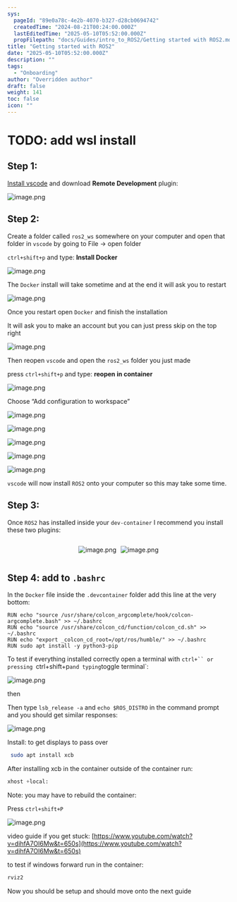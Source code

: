 ```yaml
---
sys:
  pageId: "89e0a78c-4e2b-4070-b327-d28cb0694742"
  createdTime: "2024-08-21T00:24:00.000Z"
  lastEditedTime: "2025-05-10T05:52:00.000Z"
  propFilepath: "docs/Guides/intro_to_ROS2/Getting started with ROS2.md"
title: "Getting started with ROS2"
date: "2025-05-10T05:52:00.000Z"
description: ""
tags:
  - "Onboarding"
author: "Overridden author"
draft: false
weight: 141
toc: false
icon: ""
---
```


# TODO: add wsl install

## Step 1:

[Install vscode](https://code.visualstudio.com/download) and download **Remote Development** plugin:

![image.png](https://prod-files-secure.s3.us-west-2.amazonaws.com/d518164a-d88e-44d1-a4ee-3adb3bd8bce0/efb52993-1881-4a40-b95e-6f020334f022/image.png?X-Amz-Algorithm=AWS4-HMAC-SHA256&X-Amz-Content-Sha256=UNSIGNED-PAYLOAD&X-Amz-Credential=ASIAZI2LB4666RUC2W2K%2F20250708%2Fus-west-2%2Fs3%2Faws4_request&X-Amz-Date=20250708T061403Z&X-Amz-Expires=3600&X-Amz-Security-Token=IQoJb3JpZ2luX2VjEHsaCXVzLXdlc3QtMiJIMEYCIQC7Q9evgyWOfZ0GI9tjX5XfrR21SgkudjfuClyW3UnPMQIhAPb5a45WxMmOga9k3UVV56iFOG7V3biGejY%2B%2BAq0fp8tKogECIT%2F%2F%2F%2F%2F%2F%2F%2F%2F%2FwEQABoMNjM3NDIzMTgzODA1IgxM7OhC0DfpEPCYsIQq3APqJUswti5Ep0vgjnDNbzgQISHXq3aYHR8YMKjCn8e0eCc%2B7a%2BPFY%2BxdK4m11QLoGneO3GbfDFdqhJiU036lRa8fsA4m9P1C7hYwp0WE1IRbmjWX2JCFVOBD2CMLAZo4jY4AdHWgXmPk2welIcg%2BBPrT%2Bz6fGpziiTtixU%2BeI998VDN1oXt5ruAxLsCILDJEeLmTEF4X4u7GmPBcHuGxrqTwvX0UEO9TZWth6QnZoOG6MLF0bkiS8n4UkdJk1HloYiNiRGSLHTSCgxsT1Fusft1HfzLkehZ%2BLVCyYIPIJMGAFnquOUK1yKRYQS1pyYGpJZI5CWrYSmlUr4AuGPVBWG7gFJ8ViJ0e5xTEAkNfX6OtX9x87ncJkV9odIiNp%2B1BXFcTBBepN0TfzggMOG0QxksxsPyfZsdIyvb5nHppDcBsxG%2Ffjfv4lZO4XJ1vPMHIYyu%2FKrLCMbLRdgE1I1XL6yt6X8Pzay1D9DjNrBy0S4z2yjG8kcwt8alc9QFEIzIFS3Tn%2ByETGblFuTuWTW0DJGaJeitPQJJqlaI1BE%2FrEWueXWKATxGT24Oql%2B7rOkxwRlsKNAAuX4umZidOQ694azpg0%2BFWjWjRwKyqWwSdLODh%2BcsYiyFs9JwLUoINzDXhLLDBjqkARPznlhuVyFy164xdr3R2HNAVhlCF9z0qCXAIJ5Q1SleOxnl7LycWMhwPFpBL%2F5JyX2YKtyaNISuAeDMNo7peb%2BZnKHyKyn8%2BQNFfTLA04JhIG8cyhCBhdSGz4zMvQjzIGpdNoM9ZFXLWqvRcfWTSnqiRya%2FValmd6zWiCsHNeiRa2SgeFthDtMov2%2FFC%2FPpcgrerEjMCTBhwsF8ClEL1OdgEAFR&X-Amz-Signature=aaf80317f5894160486336cab3a7350c845455fe32643d11a22307fdde82d7f9&X-Amz-SignedHeaders=host&x-amz-checksum-mode=ENABLED&x-id=GetObject)

## Step 2:

Create a folder called `ros2_ws` somewhere on your computer and open that folder in `vscode` by going to File → open folder 

`ctrl+shift+p` and type: **Install Docker**

![image.png](https://prod-files-secure.s3.us-west-2.amazonaws.com/d518164a-d88e-44d1-a4ee-3adb3bd8bce0/2269dc0e-1cd5-47ff-bceb-c04ad9b2eab0/image.png?X-Amz-Algorithm=AWS4-HMAC-SHA256&X-Amz-Content-Sha256=UNSIGNED-PAYLOAD&X-Amz-Credential=ASIAZI2LB4666RUC2W2K%2F20250708%2Fus-west-2%2Fs3%2Faws4_request&X-Amz-Date=20250708T061403Z&X-Amz-Expires=3600&X-Amz-Security-Token=IQoJb3JpZ2luX2VjEHsaCXVzLXdlc3QtMiJIMEYCIQC7Q9evgyWOfZ0GI9tjX5XfrR21SgkudjfuClyW3UnPMQIhAPb5a45WxMmOga9k3UVV56iFOG7V3biGejY%2B%2BAq0fp8tKogECIT%2F%2F%2F%2F%2F%2F%2F%2F%2F%2FwEQABoMNjM3NDIzMTgzODA1IgxM7OhC0DfpEPCYsIQq3APqJUswti5Ep0vgjnDNbzgQISHXq3aYHR8YMKjCn8e0eCc%2B7a%2BPFY%2BxdK4m11QLoGneO3GbfDFdqhJiU036lRa8fsA4m9P1C7hYwp0WE1IRbmjWX2JCFVOBD2CMLAZo4jY4AdHWgXmPk2welIcg%2BBPrT%2Bz6fGpziiTtixU%2BeI998VDN1oXt5ruAxLsCILDJEeLmTEF4X4u7GmPBcHuGxrqTwvX0UEO9TZWth6QnZoOG6MLF0bkiS8n4UkdJk1HloYiNiRGSLHTSCgxsT1Fusft1HfzLkehZ%2BLVCyYIPIJMGAFnquOUK1yKRYQS1pyYGpJZI5CWrYSmlUr4AuGPVBWG7gFJ8ViJ0e5xTEAkNfX6OtX9x87ncJkV9odIiNp%2B1BXFcTBBepN0TfzggMOG0QxksxsPyfZsdIyvb5nHppDcBsxG%2Ffjfv4lZO4XJ1vPMHIYyu%2FKrLCMbLRdgE1I1XL6yt6X8Pzay1D9DjNrBy0S4z2yjG8kcwt8alc9QFEIzIFS3Tn%2ByETGblFuTuWTW0DJGaJeitPQJJqlaI1BE%2FrEWueXWKATxGT24Oql%2B7rOkxwRlsKNAAuX4umZidOQ694azpg0%2BFWjWjRwKyqWwSdLODh%2BcsYiyFs9JwLUoINzDXhLLDBjqkARPznlhuVyFy164xdr3R2HNAVhlCF9z0qCXAIJ5Q1SleOxnl7LycWMhwPFpBL%2F5JyX2YKtyaNISuAeDMNo7peb%2BZnKHyKyn8%2BQNFfTLA04JhIG8cyhCBhdSGz4zMvQjzIGpdNoM9ZFXLWqvRcfWTSnqiRya%2FValmd6zWiCsHNeiRa2SgeFthDtMov2%2FFC%2FPpcgrerEjMCTBhwsF8ClEL1OdgEAFR&X-Amz-Signature=50cb93d1aeedfabaddecd658fd18cc2600684e8a2c5d30a7cf314a0836f211e8&X-Amz-SignedHeaders=host&x-amz-checksum-mode=ENABLED&x-id=GetObject)

The `Docker` install will take sometime and at the end it will ask you to restart

![image.png](https://prod-files-secure.s3.us-west-2.amazonaws.com/d518164a-d88e-44d1-a4ee-3adb3bd8bce0/ed233f78-be33-4b1f-b89c-9c346c0e961e/image.png?X-Amz-Algorithm=AWS4-HMAC-SHA256&X-Amz-Content-Sha256=UNSIGNED-PAYLOAD&X-Amz-Credential=ASIAZI2LB4666RUC2W2K%2F20250708%2Fus-west-2%2Fs3%2Faws4_request&X-Amz-Date=20250708T061403Z&X-Amz-Expires=3600&X-Amz-Security-Token=IQoJb3JpZ2luX2VjEHsaCXVzLXdlc3QtMiJIMEYCIQC7Q9evgyWOfZ0GI9tjX5XfrR21SgkudjfuClyW3UnPMQIhAPb5a45WxMmOga9k3UVV56iFOG7V3biGejY%2B%2BAq0fp8tKogECIT%2F%2F%2F%2F%2F%2F%2F%2F%2F%2FwEQABoMNjM3NDIzMTgzODA1IgxM7OhC0DfpEPCYsIQq3APqJUswti5Ep0vgjnDNbzgQISHXq3aYHR8YMKjCn8e0eCc%2B7a%2BPFY%2BxdK4m11QLoGneO3GbfDFdqhJiU036lRa8fsA4m9P1C7hYwp0WE1IRbmjWX2JCFVOBD2CMLAZo4jY4AdHWgXmPk2welIcg%2BBPrT%2Bz6fGpziiTtixU%2BeI998VDN1oXt5ruAxLsCILDJEeLmTEF4X4u7GmPBcHuGxrqTwvX0UEO9TZWth6QnZoOG6MLF0bkiS8n4UkdJk1HloYiNiRGSLHTSCgxsT1Fusft1HfzLkehZ%2BLVCyYIPIJMGAFnquOUK1yKRYQS1pyYGpJZI5CWrYSmlUr4AuGPVBWG7gFJ8ViJ0e5xTEAkNfX6OtX9x87ncJkV9odIiNp%2B1BXFcTBBepN0TfzggMOG0QxksxsPyfZsdIyvb5nHppDcBsxG%2Ffjfv4lZO4XJ1vPMHIYyu%2FKrLCMbLRdgE1I1XL6yt6X8Pzay1D9DjNrBy0S4z2yjG8kcwt8alc9QFEIzIFS3Tn%2ByETGblFuTuWTW0DJGaJeitPQJJqlaI1BE%2FrEWueXWKATxGT24Oql%2B7rOkxwRlsKNAAuX4umZidOQ694azpg0%2BFWjWjRwKyqWwSdLODh%2BcsYiyFs9JwLUoINzDXhLLDBjqkARPznlhuVyFy164xdr3R2HNAVhlCF9z0qCXAIJ5Q1SleOxnl7LycWMhwPFpBL%2F5JyX2YKtyaNISuAeDMNo7peb%2BZnKHyKyn8%2BQNFfTLA04JhIG8cyhCBhdSGz4zMvQjzIGpdNoM9ZFXLWqvRcfWTSnqiRya%2FValmd6zWiCsHNeiRa2SgeFthDtMov2%2FFC%2FPpcgrerEjMCTBhwsF8ClEL1OdgEAFR&X-Amz-Signature=bbbb10b024367942f0e3c8aa07d95892766221150e6e86eefb430ded6cd70a42&X-Amz-SignedHeaders=host&x-amz-checksum-mode=ENABLED&x-id=GetObject)

Once you restart open `Docker` and finish the installation

It will ask you to make an account but you can just press skip on the top right

![image.png](https://prod-files-secure.s3.us-west-2.amazonaws.com/d518164a-d88e-44d1-a4ee-3adb3bd8bce0/21010ad9-1659-4fd9-9f59-9932a09b2a3d/image.png?X-Amz-Algorithm=AWS4-HMAC-SHA256&X-Amz-Content-Sha256=UNSIGNED-PAYLOAD&X-Amz-Credential=ASIAZI2LB4666RUC2W2K%2F20250708%2Fus-west-2%2Fs3%2Faws4_request&X-Amz-Date=20250708T061403Z&X-Amz-Expires=3600&X-Amz-Security-Token=IQoJb3JpZ2luX2VjEHsaCXVzLXdlc3QtMiJIMEYCIQC7Q9evgyWOfZ0GI9tjX5XfrR21SgkudjfuClyW3UnPMQIhAPb5a45WxMmOga9k3UVV56iFOG7V3biGejY%2B%2BAq0fp8tKogECIT%2F%2F%2F%2F%2F%2F%2F%2F%2F%2FwEQABoMNjM3NDIzMTgzODA1IgxM7OhC0DfpEPCYsIQq3APqJUswti5Ep0vgjnDNbzgQISHXq3aYHR8YMKjCn8e0eCc%2B7a%2BPFY%2BxdK4m11QLoGneO3GbfDFdqhJiU036lRa8fsA4m9P1C7hYwp0WE1IRbmjWX2JCFVOBD2CMLAZo4jY4AdHWgXmPk2welIcg%2BBPrT%2Bz6fGpziiTtixU%2BeI998VDN1oXt5ruAxLsCILDJEeLmTEF4X4u7GmPBcHuGxrqTwvX0UEO9TZWth6QnZoOG6MLF0bkiS8n4UkdJk1HloYiNiRGSLHTSCgxsT1Fusft1HfzLkehZ%2BLVCyYIPIJMGAFnquOUK1yKRYQS1pyYGpJZI5CWrYSmlUr4AuGPVBWG7gFJ8ViJ0e5xTEAkNfX6OtX9x87ncJkV9odIiNp%2B1BXFcTBBepN0TfzggMOG0QxksxsPyfZsdIyvb5nHppDcBsxG%2Ffjfv4lZO4XJ1vPMHIYyu%2FKrLCMbLRdgE1I1XL6yt6X8Pzay1D9DjNrBy0S4z2yjG8kcwt8alc9QFEIzIFS3Tn%2ByETGblFuTuWTW0DJGaJeitPQJJqlaI1BE%2FrEWueXWKATxGT24Oql%2B7rOkxwRlsKNAAuX4umZidOQ694azpg0%2BFWjWjRwKyqWwSdLODh%2BcsYiyFs9JwLUoINzDXhLLDBjqkARPznlhuVyFy164xdr3R2HNAVhlCF9z0qCXAIJ5Q1SleOxnl7LycWMhwPFpBL%2F5JyX2YKtyaNISuAeDMNo7peb%2BZnKHyKyn8%2BQNFfTLA04JhIG8cyhCBhdSGz4zMvQjzIGpdNoM9ZFXLWqvRcfWTSnqiRya%2FValmd6zWiCsHNeiRa2SgeFthDtMov2%2FFC%2FPpcgrerEjMCTBhwsF8ClEL1OdgEAFR&X-Amz-Signature=19ee1480636cb2952edc492c443ea8dac434a805532ebdc0a5623856a488af12&X-Amz-SignedHeaders=host&x-amz-checksum-mode=ENABLED&x-id=GetObject)

Then reopen `vscode` and open the `ros2_ws` folder you just made

press `ctrl+shift+p` and type: **reopen in container**

![image.png](https://prod-files-secure.s3.us-west-2.amazonaws.com/d518164a-d88e-44d1-a4ee-3adb3bd8bce0/4e93b8c2-41ad-488c-8095-c74205196118/image.png?X-Amz-Algorithm=AWS4-HMAC-SHA256&X-Amz-Content-Sha256=UNSIGNED-PAYLOAD&X-Amz-Credential=ASIAZI2LB4666RUC2W2K%2F20250708%2Fus-west-2%2Fs3%2Faws4_request&X-Amz-Date=20250708T061403Z&X-Amz-Expires=3600&X-Amz-Security-Token=IQoJb3JpZ2luX2VjEHsaCXVzLXdlc3QtMiJIMEYCIQC7Q9evgyWOfZ0GI9tjX5XfrR21SgkudjfuClyW3UnPMQIhAPb5a45WxMmOga9k3UVV56iFOG7V3biGejY%2B%2BAq0fp8tKogECIT%2F%2F%2F%2F%2F%2F%2F%2F%2F%2FwEQABoMNjM3NDIzMTgzODA1IgxM7OhC0DfpEPCYsIQq3APqJUswti5Ep0vgjnDNbzgQISHXq3aYHR8YMKjCn8e0eCc%2B7a%2BPFY%2BxdK4m11QLoGneO3GbfDFdqhJiU036lRa8fsA4m9P1C7hYwp0WE1IRbmjWX2JCFVOBD2CMLAZo4jY4AdHWgXmPk2welIcg%2BBPrT%2Bz6fGpziiTtixU%2BeI998VDN1oXt5ruAxLsCILDJEeLmTEF4X4u7GmPBcHuGxrqTwvX0UEO9TZWth6QnZoOG6MLF0bkiS8n4UkdJk1HloYiNiRGSLHTSCgxsT1Fusft1HfzLkehZ%2BLVCyYIPIJMGAFnquOUK1yKRYQS1pyYGpJZI5CWrYSmlUr4AuGPVBWG7gFJ8ViJ0e5xTEAkNfX6OtX9x87ncJkV9odIiNp%2B1BXFcTBBepN0TfzggMOG0QxksxsPyfZsdIyvb5nHppDcBsxG%2Ffjfv4lZO4XJ1vPMHIYyu%2FKrLCMbLRdgE1I1XL6yt6X8Pzay1D9DjNrBy0S4z2yjG8kcwt8alc9QFEIzIFS3Tn%2ByETGblFuTuWTW0DJGaJeitPQJJqlaI1BE%2FrEWueXWKATxGT24Oql%2B7rOkxwRlsKNAAuX4umZidOQ694azpg0%2BFWjWjRwKyqWwSdLODh%2BcsYiyFs9JwLUoINzDXhLLDBjqkARPznlhuVyFy164xdr3R2HNAVhlCF9z0qCXAIJ5Q1SleOxnl7LycWMhwPFpBL%2F5JyX2YKtyaNISuAeDMNo7peb%2BZnKHyKyn8%2BQNFfTLA04JhIG8cyhCBhdSGz4zMvQjzIGpdNoM9ZFXLWqvRcfWTSnqiRya%2FValmd6zWiCsHNeiRa2SgeFthDtMov2%2FFC%2FPpcgrerEjMCTBhwsF8ClEL1OdgEAFR&X-Amz-Signature=6e54df1384daf90e34de1723c2681db37baf1bc119ef3115ae2ab24351bb63f7&X-Amz-SignedHeaders=host&x-amz-checksum-mode=ENABLED&x-id=GetObject)

Choose “Add configuration to workspace”

![image.png](https://prod-files-secure.s3.us-west-2.amazonaws.com/d518164a-d88e-44d1-a4ee-3adb3bd8bce0/9560b282-5060-4989-ba37-97e7b2c22476/image.png?X-Amz-Algorithm=AWS4-HMAC-SHA256&X-Amz-Content-Sha256=UNSIGNED-PAYLOAD&X-Amz-Credential=ASIAZI2LB4666RUC2W2K%2F20250708%2Fus-west-2%2Fs3%2Faws4_request&X-Amz-Date=20250708T061403Z&X-Amz-Expires=3600&X-Amz-Security-Token=IQoJb3JpZ2luX2VjEHsaCXVzLXdlc3QtMiJIMEYCIQC7Q9evgyWOfZ0GI9tjX5XfrR21SgkudjfuClyW3UnPMQIhAPb5a45WxMmOga9k3UVV56iFOG7V3biGejY%2B%2BAq0fp8tKogECIT%2F%2F%2F%2F%2F%2F%2F%2F%2F%2FwEQABoMNjM3NDIzMTgzODA1IgxM7OhC0DfpEPCYsIQq3APqJUswti5Ep0vgjnDNbzgQISHXq3aYHR8YMKjCn8e0eCc%2B7a%2BPFY%2BxdK4m11QLoGneO3GbfDFdqhJiU036lRa8fsA4m9P1C7hYwp0WE1IRbmjWX2JCFVOBD2CMLAZo4jY4AdHWgXmPk2welIcg%2BBPrT%2Bz6fGpziiTtixU%2BeI998VDN1oXt5ruAxLsCILDJEeLmTEF4X4u7GmPBcHuGxrqTwvX0UEO9TZWth6QnZoOG6MLF0bkiS8n4UkdJk1HloYiNiRGSLHTSCgxsT1Fusft1HfzLkehZ%2BLVCyYIPIJMGAFnquOUK1yKRYQS1pyYGpJZI5CWrYSmlUr4AuGPVBWG7gFJ8ViJ0e5xTEAkNfX6OtX9x87ncJkV9odIiNp%2B1BXFcTBBepN0TfzggMOG0QxksxsPyfZsdIyvb5nHppDcBsxG%2Ffjfv4lZO4XJ1vPMHIYyu%2FKrLCMbLRdgE1I1XL6yt6X8Pzay1D9DjNrBy0S4z2yjG8kcwt8alc9QFEIzIFS3Tn%2ByETGblFuTuWTW0DJGaJeitPQJJqlaI1BE%2FrEWueXWKATxGT24Oql%2B7rOkxwRlsKNAAuX4umZidOQ694azpg0%2BFWjWjRwKyqWwSdLODh%2BcsYiyFs9JwLUoINzDXhLLDBjqkARPznlhuVyFy164xdr3R2HNAVhlCF9z0qCXAIJ5Q1SleOxnl7LycWMhwPFpBL%2F5JyX2YKtyaNISuAeDMNo7peb%2BZnKHyKyn8%2BQNFfTLA04JhIG8cyhCBhdSGz4zMvQjzIGpdNoM9ZFXLWqvRcfWTSnqiRya%2FValmd6zWiCsHNeiRa2SgeFthDtMov2%2FFC%2FPpcgrerEjMCTBhwsF8ClEL1OdgEAFR&X-Amz-Signature=8dab0379e5ff04147d5b444caf66d87896c21427dc461dc9f891257162e3238f&X-Amz-SignedHeaders=host&x-amz-checksum-mode=ENABLED&x-id=GetObject)

![image.png](https://prod-files-secure.s3.us-west-2.amazonaws.com/d518164a-d88e-44d1-a4ee-3adb3bd8bce0/2ee63f81-886b-48e8-a553-dc6e5eac99e4/image.png?X-Amz-Algorithm=AWS4-HMAC-SHA256&X-Amz-Content-Sha256=UNSIGNED-PAYLOAD&X-Amz-Credential=ASIAZI2LB4666RUC2W2K%2F20250708%2Fus-west-2%2Fs3%2Faws4_request&X-Amz-Date=20250708T061403Z&X-Amz-Expires=3600&X-Amz-Security-Token=IQoJb3JpZ2luX2VjEHsaCXVzLXdlc3QtMiJIMEYCIQC7Q9evgyWOfZ0GI9tjX5XfrR21SgkudjfuClyW3UnPMQIhAPb5a45WxMmOga9k3UVV56iFOG7V3biGejY%2B%2BAq0fp8tKogECIT%2F%2F%2F%2F%2F%2F%2F%2F%2F%2FwEQABoMNjM3NDIzMTgzODA1IgxM7OhC0DfpEPCYsIQq3APqJUswti5Ep0vgjnDNbzgQISHXq3aYHR8YMKjCn8e0eCc%2B7a%2BPFY%2BxdK4m11QLoGneO3GbfDFdqhJiU036lRa8fsA4m9P1C7hYwp0WE1IRbmjWX2JCFVOBD2CMLAZo4jY4AdHWgXmPk2welIcg%2BBPrT%2Bz6fGpziiTtixU%2BeI998VDN1oXt5ruAxLsCILDJEeLmTEF4X4u7GmPBcHuGxrqTwvX0UEO9TZWth6QnZoOG6MLF0bkiS8n4UkdJk1HloYiNiRGSLHTSCgxsT1Fusft1HfzLkehZ%2BLVCyYIPIJMGAFnquOUK1yKRYQS1pyYGpJZI5CWrYSmlUr4AuGPVBWG7gFJ8ViJ0e5xTEAkNfX6OtX9x87ncJkV9odIiNp%2B1BXFcTBBepN0TfzggMOG0QxksxsPyfZsdIyvb5nHppDcBsxG%2Ffjfv4lZO4XJ1vPMHIYyu%2FKrLCMbLRdgE1I1XL6yt6X8Pzay1D9DjNrBy0S4z2yjG8kcwt8alc9QFEIzIFS3Tn%2ByETGblFuTuWTW0DJGaJeitPQJJqlaI1BE%2FrEWueXWKATxGT24Oql%2B7rOkxwRlsKNAAuX4umZidOQ694azpg0%2BFWjWjRwKyqWwSdLODh%2BcsYiyFs9JwLUoINzDXhLLDBjqkARPznlhuVyFy164xdr3R2HNAVhlCF9z0qCXAIJ5Q1SleOxnl7LycWMhwPFpBL%2F5JyX2YKtyaNISuAeDMNo7peb%2BZnKHyKyn8%2BQNFfTLA04JhIG8cyhCBhdSGz4zMvQjzIGpdNoM9ZFXLWqvRcfWTSnqiRya%2FValmd6zWiCsHNeiRa2SgeFthDtMov2%2FFC%2FPpcgrerEjMCTBhwsF8ClEL1OdgEAFR&X-Amz-Signature=6ef978235fdddc5404192358156c74299729d89013ad3f267f83d75db9eb64b4&X-Amz-SignedHeaders=host&x-amz-checksum-mode=ENABLED&x-id=GetObject)

![image.png](https://prod-files-secure.s3.us-west-2.amazonaws.com/d518164a-d88e-44d1-a4ee-3adb3bd8bce0/ae1580b2-b048-407e-aed9-b584224a7a04/image.png?X-Amz-Algorithm=AWS4-HMAC-SHA256&X-Amz-Content-Sha256=UNSIGNED-PAYLOAD&X-Amz-Credential=ASIAZI2LB4666RUC2W2K%2F20250708%2Fus-west-2%2Fs3%2Faws4_request&X-Amz-Date=20250708T061403Z&X-Amz-Expires=3600&X-Amz-Security-Token=IQoJb3JpZ2luX2VjEHsaCXVzLXdlc3QtMiJIMEYCIQC7Q9evgyWOfZ0GI9tjX5XfrR21SgkudjfuClyW3UnPMQIhAPb5a45WxMmOga9k3UVV56iFOG7V3biGejY%2B%2BAq0fp8tKogECIT%2F%2F%2F%2F%2F%2F%2F%2F%2F%2FwEQABoMNjM3NDIzMTgzODA1IgxM7OhC0DfpEPCYsIQq3APqJUswti5Ep0vgjnDNbzgQISHXq3aYHR8YMKjCn8e0eCc%2B7a%2BPFY%2BxdK4m11QLoGneO3GbfDFdqhJiU036lRa8fsA4m9P1C7hYwp0WE1IRbmjWX2JCFVOBD2CMLAZo4jY4AdHWgXmPk2welIcg%2BBPrT%2Bz6fGpziiTtixU%2BeI998VDN1oXt5ruAxLsCILDJEeLmTEF4X4u7GmPBcHuGxrqTwvX0UEO9TZWth6QnZoOG6MLF0bkiS8n4UkdJk1HloYiNiRGSLHTSCgxsT1Fusft1HfzLkehZ%2BLVCyYIPIJMGAFnquOUK1yKRYQS1pyYGpJZI5CWrYSmlUr4AuGPVBWG7gFJ8ViJ0e5xTEAkNfX6OtX9x87ncJkV9odIiNp%2B1BXFcTBBepN0TfzggMOG0QxksxsPyfZsdIyvb5nHppDcBsxG%2Ffjfv4lZO4XJ1vPMHIYyu%2FKrLCMbLRdgE1I1XL6yt6X8Pzay1D9DjNrBy0S4z2yjG8kcwt8alc9QFEIzIFS3Tn%2ByETGblFuTuWTW0DJGaJeitPQJJqlaI1BE%2FrEWueXWKATxGT24Oql%2B7rOkxwRlsKNAAuX4umZidOQ694azpg0%2BFWjWjRwKyqWwSdLODh%2BcsYiyFs9JwLUoINzDXhLLDBjqkARPznlhuVyFy164xdr3R2HNAVhlCF9z0qCXAIJ5Q1SleOxnl7LycWMhwPFpBL%2F5JyX2YKtyaNISuAeDMNo7peb%2BZnKHyKyn8%2BQNFfTLA04JhIG8cyhCBhdSGz4zMvQjzIGpdNoM9ZFXLWqvRcfWTSnqiRya%2FValmd6zWiCsHNeiRa2SgeFthDtMov2%2FFC%2FPpcgrerEjMCTBhwsF8ClEL1OdgEAFR&X-Amz-Signature=3988f153cbc34b988b1b5ed1828d025f95a591c865287a7e7f0de346006e8c4d&X-Amz-SignedHeaders=host&x-amz-checksum-mode=ENABLED&x-id=GetObject)

![image.png](https://prod-files-secure.s3.us-west-2.amazonaws.com/d518164a-d88e-44d1-a4ee-3adb3bd8bce0/53255b28-f75e-430f-b9e3-c0ac8577e42b/image.png?X-Amz-Algorithm=AWS4-HMAC-SHA256&X-Amz-Content-Sha256=UNSIGNED-PAYLOAD&X-Amz-Credential=ASIAZI2LB4666RUC2W2K%2F20250708%2Fus-west-2%2Fs3%2Faws4_request&X-Amz-Date=20250708T061403Z&X-Amz-Expires=3600&X-Amz-Security-Token=IQoJb3JpZ2luX2VjEHsaCXVzLXdlc3QtMiJIMEYCIQC7Q9evgyWOfZ0GI9tjX5XfrR21SgkudjfuClyW3UnPMQIhAPb5a45WxMmOga9k3UVV56iFOG7V3biGejY%2B%2BAq0fp8tKogECIT%2F%2F%2F%2F%2F%2F%2F%2F%2F%2FwEQABoMNjM3NDIzMTgzODA1IgxM7OhC0DfpEPCYsIQq3APqJUswti5Ep0vgjnDNbzgQISHXq3aYHR8YMKjCn8e0eCc%2B7a%2BPFY%2BxdK4m11QLoGneO3GbfDFdqhJiU036lRa8fsA4m9P1C7hYwp0WE1IRbmjWX2JCFVOBD2CMLAZo4jY4AdHWgXmPk2welIcg%2BBPrT%2Bz6fGpziiTtixU%2BeI998VDN1oXt5ruAxLsCILDJEeLmTEF4X4u7GmPBcHuGxrqTwvX0UEO9TZWth6QnZoOG6MLF0bkiS8n4UkdJk1HloYiNiRGSLHTSCgxsT1Fusft1HfzLkehZ%2BLVCyYIPIJMGAFnquOUK1yKRYQS1pyYGpJZI5CWrYSmlUr4AuGPVBWG7gFJ8ViJ0e5xTEAkNfX6OtX9x87ncJkV9odIiNp%2B1BXFcTBBepN0TfzggMOG0QxksxsPyfZsdIyvb5nHppDcBsxG%2Ffjfv4lZO4XJ1vPMHIYyu%2FKrLCMbLRdgE1I1XL6yt6X8Pzay1D9DjNrBy0S4z2yjG8kcwt8alc9QFEIzIFS3Tn%2ByETGblFuTuWTW0DJGaJeitPQJJqlaI1BE%2FrEWueXWKATxGT24Oql%2B7rOkxwRlsKNAAuX4umZidOQ694azpg0%2BFWjWjRwKyqWwSdLODh%2BcsYiyFs9JwLUoINzDXhLLDBjqkARPznlhuVyFy164xdr3R2HNAVhlCF9z0qCXAIJ5Q1SleOxnl7LycWMhwPFpBL%2F5JyX2YKtyaNISuAeDMNo7peb%2BZnKHyKyn8%2BQNFfTLA04JhIG8cyhCBhdSGz4zMvQjzIGpdNoM9ZFXLWqvRcfWTSnqiRya%2FValmd6zWiCsHNeiRa2SgeFthDtMov2%2FFC%2FPpcgrerEjMCTBhwsF8ClEL1OdgEAFR&X-Amz-Signature=354d5f42838ab4cbdb5c254f03cadb4dc0ac711ef1c9c57a84ce3dc20b78abaa&X-Amz-SignedHeaders=host&x-amz-checksum-mode=ENABLED&x-id=GetObject)

![image.png](https://prod-files-secure.s3.us-west-2.amazonaws.com/d518164a-d88e-44d1-a4ee-3adb3bd8bce0/7c562767-5af9-4ffb-97d1-327bcdf4ee00/image.png?X-Amz-Algorithm=AWS4-HMAC-SHA256&X-Amz-Content-Sha256=UNSIGNED-PAYLOAD&X-Amz-Credential=ASIAZI2LB4666RUC2W2K%2F20250708%2Fus-west-2%2Fs3%2Faws4_request&X-Amz-Date=20250708T061403Z&X-Amz-Expires=3600&X-Amz-Security-Token=IQoJb3JpZ2luX2VjEHsaCXVzLXdlc3QtMiJIMEYCIQC7Q9evgyWOfZ0GI9tjX5XfrR21SgkudjfuClyW3UnPMQIhAPb5a45WxMmOga9k3UVV56iFOG7V3biGejY%2B%2BAq0fp8tKogECIT%2F%2F%2F%2F%2F%2F%2F%2F%2F%2FwEQABoMNjM3NDIzMTgzODA1IgxM7OhC0DfpEPCYsIQq3APqJUswti5Ep0vgjnDNbzgQISHXq3aYHR8YMKjCn8e0eCc%2B7a%2BPFY%2BxdK4m11QLoGneO3GbfDFdqhJiU036lRa8fsA4m9P1C7hYwp0WE1IRbmjWX2JCFVOBD2CMLAZo4jY4AdHWgXmPk2welIcg%2BBPrT%2Bz6fGpziiTtixU%2BeI998VDN1oXt5ruAxLsCILDJEeLmTEF4X4u7GmPBcHuGxrqTwvX0UEO9TZWth6QnZoOG6MLF0bkiS8n4UkdJk1HloYiNiRGSLHTSCgxsT1Fusft1HfzLkehZ%2BLVCyYIPIJMGAFnquOUK1yKRYQS1pyYGpJZI5CWrYSmlUr4AuGPVBWG7gFJ8ViJ0e5xTEAkNfX6OtX9x87ncJkV9odIiNp%2B1BXFcTBBepN0TfzggMOG0QxksxsPyfZsdIyvb5nHppDcBsxG%2Ffjfv4lZO4XJ1vPMHIYyu%2FKrLCMbLRdgE1I1XL6yt6X8Pzay1D9DjNrBy0S4z2yjG8kcwt8alc9QFEIzIFS3Tn%2ByETGblFuTuWTW0DJGaJeitPQJJqlaI1BE%2FrEWueXWKATxGT24Oql%2B7rOkxwRlsKNAAuX4umZidOQ694azpg0%2BFWjWjRwKyqWwSdLODh%2BcsYiyFs9JwLUoINzDXhLLDBjqkARPznlhuVyFy164xdr3R2HNAVhlCF9z0qCXAIJ5Q1SleOxnl7LycWMhwPFpBL%2F5JyX2YKtyaNISuAeDMNo7peb%2BZnKHyKyn8%2BQNFfTLA04JhIG8cyhCBhdSGz4zMvQjzIGpdNoM9ZFXLWqvRcfWTSnqiRya%2FValmd6zWiCsHNeiRa2SgeFthDtMov2%2FFC%2FPpcgrerEjMCTBhwsF8ClEL1OdgEAFR&X-Amz-Signature=6d8497683ca9f977a3c53ca10f69e42a62e39d99896f9b359a22aafa31c77afe&X-Amz-SignedHeaders=host&x-amz-checksum-mode=ENABLED&x-id=GetObject)

`vscode` will now install `ROS2` onto your computer so this may take some time.

## Step 3:

Once `ROS2` has installed inside your `dev-container` I recommend you install these two plugins:

<div style="display: flex;flex-direction: row; column-gap:10px; max-width: 630px;justify-content: center;">
<div>

![image.png](https://prod-files-secure.s3.us-west-2.amazonaws.com/d518164a-d88e-44d1-a4ee-3adb3bd8bce0/3fc3d550-5a54-4ba1-ba6b-faa01cdb7369/image.png?X-Amz-Algorithm=AWS4-HMAC-SHA256&X-Amz-Content-Sha256=UNSIGNED-PAYLOAD&X-Amz-Credential=ASIAZI2LB4662EWGJUEN%2F20250708%2Fus-west-2%2Fs3%2Faws4_request&X-Amz-Date=20250708T061410Z&X-Amz-Expires=3600&X-Amz-Security-Token=IQoJb3JpZ2luX2VjEHsaCXVzLXdlc3QtMiJHMEUCIQD9h2YFJv8WdRGG1voRj82TLT44SMtyUvA9wM8vDHKpbwIgF8lM5pZB4HbYMoHnFpNi6g%2FZoRGGtl9KCLIMvQVARisqiAQIhP%2F%2F%2F%2F%2F%2F%2F%2F%2F%2FARAAGgw2Mzc0MjMxODM4MDUiDNF6nr3kHWz1ha6TpircA9SJV9UHYd2r%2FvG8PFYXyTJfXwQnHaegnR3XGGn9dKf%2FkjAG7C8LLwuoB4jzOOkuH3jx0ny3IfW0hq4QSBHUyvsZoX1deRmxD%2FzT9KUTJNRyWmyAhhHE%2FqQvdtzVopfAZk3jT6VaVPCS1psdeTzO%2BRRSFWopmx8MCtzUDMlASqfhYPe0SdLDpM%2FISasgzPHTy1UkwRPpEb%2FTHpt2%2F0QdeOimGEcKTq8poo5vzVt7NIf2%2FedoSCE%2BhFxRX7zN5odBWO8WAXl1hbj6%2FdwmSWVtDcvai6Ws1NQZWTtSdg18JuJdwS9nZ7DsTYytnXeGNJxbCHe21H8RZF7ggw88cBKvRw3%2B60N%2F5WINaPIiHpnTYySaRiOIPuNQ7OgXAmb9ajYCXv6mAX3IocXL3QJieZZ%2BrpFm%2FxpMDoZBU6vRBta4zB3TE9gMn3Jjc54DRfkiSpglOuI11OrORjkOfQ%2F2fPkhu9kc8yFhZEN4LK3sRxg1%2BkruXEXnHW7WC%2FwdfDSjSd9%2BQDm%2F%2FeNeizZGBlZLJK8cjjOceV0Tmqj0%2FIE8dOZNeqMwgBTRhik%2FntYGYnnz9SXJwpTqd2yQ4zhBtBSXdLsdHxseP5GBxFY1SNs1EJTmizV7bxIBkNUuHTESZ%2ByIMJSEssMGOqUBOGpZRZNjdlh0Kxq2Lf8Rm5AL39SXs06wgxG03VhHsmMju60eg9P2vKqECLO5Vi5EHbKizEqNnQiPoda4P%2B1S5Vn5TZoQtRQNOWqvangsCax7JkSkOHNUlXAehBQHLQXsQoK3Q91feFLxokP%2BYmvQP0u7afBhXgrqEtV8csE6fQ4359cywKb374pkdXfMko%2BzD7RLw9yA%2BvknEtuRDM7QDKwRrJw4&X-Amz-Signature=63190aa558d19439c1bf22e8a2ff912d808d79d1dc3c1cc014b00b8086a28d81&X-Amz-SignedHeaders=host&x-amz-checksum-mode=ENABLED&x-id=GetObject)

</div>
<div>

![image.png](https://prod-files-secure.s3.us-west-2.amazonaws.com/d518164a-d88e-44d1-a4ee-3adb3bd8bce0/d994cc66-13c2-4093-a5a3-f84cf4601a82/image.png?X-Amz-Algorithm=AWS4-HMAC-SHA256&X-Amz-Content-Sha256=UNSIGNED-PAYLOAD&X-Amz-Credential=ASIAZI2LB466YDC6WUZO%2F20250708%2Fus-west-2%2Fs3%2Faws4_request&X-Amz-Date=20250708T061411Z&X-Amz-Expires=3600&X-Amz-Security-Token=IQoJb3JpZ2luX2VjEHsaCXVzLXdlc3QtMiJHMEUCIQDY16UNmgxe%2FGbQZuKwo0zBXThFAP6%2BNnJpSkde%2BnXAkgIgN%2FrgDxsAVW8UtJqh3G1QuDATcpN1Ivht8IkWx1xvw4AqiAQIg%2F%2F%2F%2F%2F%2F%2F%2F%2F%2F%2FARAAGgw2Mzc0MjMxODM4MDUiDCcZ1wDJE1Kk6s%2BNfircA%2Fxiz3BAeF7dlhJE866mN2apYJSOkwSVMzBN87sGu0y821ne7PBs6WbeCHL4qJ3oEc2Fq1Zq9kG4l1%2FVLMlBx%2F9D2J6GF91ph4S70DANzFhIbPYWe8ClG3jzKejB6yr7Khn39hPDBBaX4nqckNN%2F3sFP6NQBkC5zL8QT8zGcghevrtoUKhJA%2FZvv00%2BACPUYiJFKdAVrxY%2Br7LTkbMLOESLVkAG8B6mMkbTgWJjX47CHfesBS3ldT%2Ft0e7%2FGyScSQzp6JUefPw5cADGRESucQUkjedBN%2BaqtJbvhbcNYv0KJuNsoRetvysJAsB%2FYNvBfYGWdg%2FExXe3D%2B2J%2FO%2B1rkgYAKY1OtDOw3BDcLElF9Z%2BqAhr%2BWi%2FWm6tqwskzj6twBsXPuSce73J%2BEQK6DR%2BURcR1kqZRIOFtPCccTYXz12gQJ4WXnB1iz2Ee5g%2FULOZVMJ0o9tPO6pQQbkQoIfWkrCoGH4ycO0LYwnYXtV2YKxdWVwOmhecB0S1VPFS3ubROSQ1o4yq4LuPsZM0e1TxcTppnPV8N7Cg8dE4iqNK3iQd3P1KnwHHwnfUMMwCSX4ZW360YbwndvcgRyQnu5jXQiMTmYD6uZ4iywV7%2B8RdQAwRcpQYjJim%2F5iIFJEw6MNeDssMGOqUBxaEexk6Ew7%2BLWZgQgrRmZ6hBzCVnyORav%2B92sNwxW2JePxs5M8nkZrW%2Fa7tKkyC6OibAIf11M0ZAIzjtaohkn50eFXZ6aEf2VNrdxcnapR3saPdI7z3PHfl0uLKNfdc3xHqt13IURIySCkx1SL2gmC00VTqw46UppxCG1qt0qkCLHQSTpKv50Rq5Oh3iuCQ5pYu9%2FY4EFARyIC9I7lRjEUO3uSh6&X-Amz-Signature=1d664d1dce1e0a62706395de3c39bd7e1835dcc64de3b3125140ad1e0b499caa&X-Amz-SignedHeaders=host&x-amz-checksum-mode=ENABLED&x-id=GetObject)

</div>
</div>

## Step 4: add to `.bashrc`

In the `Docker` file inside the `.devcontainer` folder add this line at the very bottom: 

```docker
RUN echo "source /usr/share/colcon_argcomplete/hook/colcon-argcomplete.bash" >> ~/.bashrc
RUN echo "source /usr/share/colcon_cd/function/colcon_cd.sh" >> ~/.bashrc
RUN echo "export _colcon_cd_root=/opt/ros/humble/" >> ~/.bashrc
RUN sudo apt install -y python3-pip 
```

To test if everything installed correctly open a terminal with `ctrl+`` or pressing `ctrl+shift+p` and typing `toggle terminal`:

![image.png](https://prod-files-secure.s3.us-west-2.amazonaws.com/d518164a-d88e-44d1-a4ee-3adb3bd8bce0/6a4943d8-b04e-4c02-9a58-775f3384d1a5/image.png?X-Amz-Algorithm=AWS4-HMAC-SHA256&X-Amz-Content-Sha256=UNSIGNED-PAYLOAD&X-Amz-Credential=ASIAZI2LB4666RUC2W2K%2F20250708%2Fus-west-2%2Fs3%2Faws4_request&X-Amz-Date=20250708T061403Z&X-Amz-Expires=3600&X-Amz-Security-Token=IQoJb3JpZ2luX2VjEHsaCXVzLXdlc3QtMiJIMEYCIQC7Q9evgyWOfZ0GI9tjX5XfrR21SgkudjfuClyW3UnPMQIhAPb5a45WxMmOga9k3UVV56iFOG7V3biGejY%2B%2BAq0fp8tKogECIT%2F%2F%2F%2F%2F%2F%2F%2F%2F%2FwEQABoMNjM3NDIzMTgzODA1IgxM7OhC0DfpEPCYsIQq3APqJUswti5Ep0vgjnDNbzgQISHXq3aYHR8YMKjCn8e0eCc%2B7a%2BPFY%2BxdK4m11QLoGneO3GbfDFdqhJiU036lRa8fsA4m9P1C7hYwp0WE1IRbmjWX2JCFVOBD2CMLAZo4jY4AdHWgXmPk2welIcg%2BBPrT%2Bz6fGpziiTtixU%2BeI998VDN1oXt5ruAxLsCILDJEeLmTEF4X4u7GmPBcHuGxrqTwvX0UEO9TZWth6QnZoOG6MLF0bkiS8n4UkdJk1HloYiNiRGSLHTSCgxsT1Fusft1HfzLkehZ%2BLVCyYIPIJMGAFnquOUK1yKRYQS1pyYGpJZI5CWrYSmlUr4AuGPVBWG7gFJ8ViJ0e5xTEAkNfX6OtX9x87ncJkV9odIiNp%2B1BXFcTBBepN0TfzggMOG0QxksxsPyfZsdIyvb5nHppDcBsxG%2Ffjfv4lZO4XJ1vPMHIYyu%2FKrLCMbLRdgE1I1XL6yt6X8Pzay1D9DjNrBy0S4z2yjG8kcwt8alc9QFEIzIFS3Tn%2ByETGblFuTuWTW0DJGaJeitPQJJqlaI1BE%2FrEWueXWKATxGT24Oql%2B7rOkxwRlsKNAAuX4umZidOQ694azpg0%2BFWjWjRwKyqWwSdLODh%2BcsYiyFs9JwLUoINzDXhLLDBjqkARPznlhuVyFy164xdr3R2HNAVhlCF9z0qCXAIJ5Q1SleOxnl7LycWMhwPFpBL%2F5JyX2YKtyaNISuAeDMNo7peb%2BZnKHyKyn8%2BQNFfTLA04JhIG8cyhCBhdSGz4zMvQjzIGpdNoM9ZFXLWqvRcfWTSnqiRya%2FValmd6zWiCsHNeiRa2SgeFthDtMov2%2FFC%2FPpcgrerEjMCTBhwsF8ClEL1OdgEAFR&X-Amz-Signature=9658d52760c367627eca0c3b528d6515682de5d27a0b961a636e2c47044fc2e7&X-Amz-SignedHeaders=host&x-amz-checksum-mode=ENABLED&x-id=GetObject)

then 

Then type `lsb_release -a` and `echo $ROS_DISTRO` in the command prompt and you should get similar responses:

![image.png](https://prod-files-secure.s3.us-west-2.amazonaws.com/d518164a-d88e-44d1-a4ee-3adb3bd8bce0/3e635dec-a805-4e85-8b9e-d000e5b71a4e/image.png?X-Amz-Algorithm=AWS4-HMAC-SHA256&X-Amz-Content-Sha256=UNSIGNED-PAYLOAD&X-Amz-Credential=ASIAZI2LB4666RUC2W2K%2F20250708%2Fus-west-2%2Fs3%2Faws4_request&X-Amz-Date=20250708T061403Z&X-Amz-Expires=3600&X-Amz-Security-Token=IQoJb3JpZ2luX2VjEHsaCXVzLXdlc3QtMiJIMEYCIQC7Q9evgyWOfZ0GI9tjX5XfrR21SgkudjfuClyW3UnPMQIhAPb5a45WxMmOga9k3UVV56iFOG7V3biGejY%2B%2BAq0fp8tKogECIT%2F%2F%2F%2F%2F%2F%2F%2F%2F%2FwEQABoMNjM3NDIzMTgzODA1IgxM7OhC0DfpEPCYsIQq3APqJUswti5Ep0vgjnDNbzgQISHXq3aYHR8YMKjCn8e0eCc%2B7a%2BPFY%2BxdK4m11QLoGneO3GbfDFdqhJiU036lRa8fsA4m9P1C7hYwp0WE1IRbmjWX2JCFVOBD2CMLAZo4jY4AdHWgXmPk2welIcg%2BBPrT%2Bz6fGpziiTtixU%2BeI998VDN1oXt5ruAxLsCILDJEeLmTEF4X4u7GmPBcHuGxrqTwvX0UEO9TZWth6QnZoOG6MLF0bkiS8n4UkdJk1HloYiNiRGSLHTSCgxsT1Fusft1HfzLkehZ%2BLVCyYIPIJMGAFnquOUK1yKRYQS1pyYGpJZI5CWrYSmlUr4AuGPVBWG7gFJ8ViJ0e5xTEAkNfX6OtX9x87ncJkV9odIiNp%2B1BXFcTBBepN0TfzggMOG0QxksxsPyfZsdIyvb5nHppDcBsxG%2Ffjfv4lZO4XJ1vPMHIYyu%2FKrLCMbLRdgE1I1XL6yt6X8Pzay1D9DjNrBy0S4z2yjG8kcwt8alc9QFEIzIFS3Tn%2ByETGblFuTuWTW0DJGaJeitPQJJqlaI1BE%2FrEWueXWKATxGT24Oql%2B7rOkxwRlsKNAAuX4umZidOQ694azpg0%2BFWjWjRwKyqWwSdLODh%2BcsYiyFs9JwLUoINzDXhLLDBjqkARPznlhuVyFy164xdr3R2HNAVhlCF9z0qCXAIJ5Q1SleOxnl7LycWMhwPFpBL%2F5JyX2YKtyaNISuAeDMNo7peb%2BZnKHyKyn8%2BQNFfTLA04JhIG8cyhCBhdSGz4zMvQjzIGpdNoM9ZFXLWqvRcfWTSnqiRya%2FValmd6zWiCsHNeiRa2SgeFthDtMov2%2FFC%2FPpcgrerEjMCTBhwsF8ClEL1OdgEAFR&X-Amz-Signature=449a5a15a1567c23db7fb74224b83c6be54448c3ec9e4c08203cc95e9b672f80&X-Amz-SignedHeaders=host&x-amz-checksum-mode=ENABLED&x-id=GetObject)

Install:  to get displays to pass over

```bash
 sudo apt install xcb
```

After installing xcb in the container outside of the container run:

```python
xhost +local:
```

Note: you may have to rebuild the container:

Press `ctrl+shift+P`

![image.png](https://prod-files-secure.s3.us-west-2.amazonaws.com/d518164a-d88e-44d1-a4ee-3adb3bd8bce0/6c2be660-2618-4c38-9c26-53554f7a0b7b/image.png?X-Amz-Algorithm=AWS4-HMAC-SHA256&X-Amz-Content-Sha256=UNSIGNED-PAYLOAD&X-Amz-Credential=ASIAZI2LB4666RUC2W2K%2F20250708%2Fus-west-2%2Fs3%2Faws4_request&X-Amz-Date=20250708T061403Z&X-Amz-Expires=3600&X-Amz-Security-Token=IQoJb3JpZ2luX2VjEHsaCXVzLXdlc3QtMiJIMEYCIQC7Q9evgyWOfZ0GI9tjX5XfrR21SgkudjfuClyW3UnPMQIhAPb5a45WxMmOga9k3UVV56iFOG7V3biGejY%2B%2BAq0fp8tKogECIT%2F%2F%2F%2F%2F%2F%2F%2F%2F%2FwEQABoMNjM3NDIzMTgzODA1IgxM7OhC0DfpEPCYsIQq3APqJUswti5Ep0vgjnDNbzgQISHXq3aYHR8YMKjCn8e0eCc%2B7a%2BPFY%2BxdK4m11QLoGneO3GbfDFdqhJiU036lRa8fsA4m9P1C7hYwp0WE1IRbmjWX2JCFVOBD2CMLAZo4jY4AdHWgXmPk2welIcg%2BBPrT%2Bz6fGpziiTtixU%2BeI998VDN1oXt5ruAxLsCILDJEeLmTEF4X4u7GmPBcHuGxrqTwvX0UEO9TZWth6QnZoOG6MLF0bkiS8n4UkdJk1HloYiNiRGSLHTSCgxsT1Fusft1HfzLkehZ%2BLVCyYIPIJMGAFnquOUK1yKRYQS1pyYGpJZI5CWrYSmlUr4AuGPVBWG7gFJ8ViJ0e5xTEAkNfX6OtX9x87ncJkV9odIiNp%2B1BXFcTBBepN0TfzggMOG0QxksxsPyfZsdIyvb5nHppDcBsxG%2Ffjfv4lZO4XJ1vPMHIYyu%2FKrLCMbLRdgE1I1XL6yt6X8Pzay1D9DjNrBy0S4z2yjG8kcwt8alc9QFEIzIFS3Tn%2ByETGblFuTuWTW0DJGaJeitPQJJqlaI1BE%2FrEWueXWKATxGT24Oql%2B7rOkxwRlsKNAAuX4umZidOQ694azpg0%2BFWjWjRwKyqWwSdLODh%2BcsYiyFs9JwLUoINzDXhLLDBjqkARPznlhuVyFy164xdr3R2HNAVhlCF9z0qCXAIJ5Q1SleOxnl7LycWMhwPFpBL%2F5JyX2YKtyaNISuAeDMNo7peb%2BZnKHyKyn8%2BQNFfTLA04JhIG8cyhCBhdSGz4zMvQjzIGpdNoM9ZFXLWqvRcfWTSnqiRya%2FValmd6zWiCsHNeiRa2SgeFthDtMov2%2FFC%2FPpcgrerEjMCTBhwsF8ClEL1OdgEAFR&X-Amz-Signature=188027c6ae90820c0f4d09b4c28642139482a13646a3ce0416ff06e70116e70d&X-Amz-SignedHeaders=host&x-amz-checksum-mode=ENABLED&x-id=GetObject)

video guide if you get stuck: [https://www.youtube.com/watch?v=dihfA7Ol6Mw&t=650s](https://www.youtube.com/watch?v=dihfA7Ol6Mw&t=650s)

to test if windows forward run in the container:

```bash
rviz2
```

Now you should be setup and should move onto the next guide 
